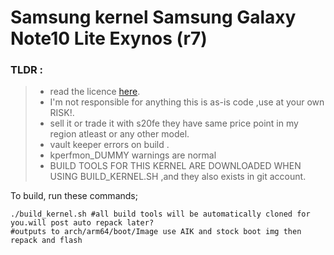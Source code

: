 # Samsung kernel Samsung Galaxy Note10 Lite Exynos (r7)

### TLDR :
>- read the licence [here](https://github.com/gussi362/android_kernel_samsung_n770f/blob/main/README.LICENCE).
>- I'm not responsible for anything this is as-is code ,use at your own RISK!.
>- sell it or trade it with s20fe they have same price point in my region atleast or any other model.
>- vault keeper errors on build .
>- kperfmon_DUMMY warnings are normal
>- BUILD TOOLS FOR THIS KERNEL ARE DOWNLOADED WHEN USING BUILD_KERNEL.SH ,and they also exists in git account. 

To build, run these commands;

```
./build_kernel.sh #all build tools will be automatically cloned for you.will post auto repack later?
#outputs to arch/arm64/boot/Image use AIK and stock boot img then repack and flash

```
